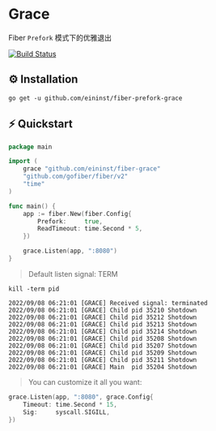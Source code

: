 # Grace

Fiber `Prefork` 模式下的优雅退出

[![Build Status](https://travis-ci.org/ivpusic/grpool.svg?branch=master)](https://github.com/infinitasx/easi-go-aws)

## ⚙ Installation

```text
go get -u github.com/eininst/fiber-prefork-grace
```

## ⚡ Quickstart

```go
package main

import (
    grace "github.com/eininst/fiber-grace"
    "github.com/gofiber/fiber/v2"
    "time"
)

func main() {
    app := fiber.New(fiber.Config{
        Prefork:     true,
        ReadTimeout: time.Second * 5,
    })

    grace.Listen(app, ":8080")
}
```

> Default listen signal: TERM

```shell
kill -term pid
```

```text
2022/09/08 06:21:01 [GRACE] Received signal: terminated
2022/09/08 06:21:01 [GRACE] Child pid 35210 Shotdown
2022/09/08 06:21:01 [GRACE] Child pid 35212 Shotdown
2022/09/08 06:21:01 [GRACE] Child pid 35213 Shotdown
2022/09/08 06:21:01 [GRACE] Child pid 35214 Shotdown
2022/09/08 06:21:01 [GRACE] Child pid 35208 Shotdown
2022/09/08 06:21:01 [GRACE] Child pid 35207 Shotdown
2022/09/08 06:21:01 [GRACE] Child pid 35209 Shotdown
2022/09/08 06:21:01 [GRACE] Child pid 35211 Shotdown
2022/09/08 06:21:01 [GRACE] Main  pid 35204 Shotdown
```

> You can customize it all you want:

```go
grace.Listen(app, ":8080", grace.Config{
    Timeout: time.Second * 15,
    Sig:     syscall.SIGILL,
})
```